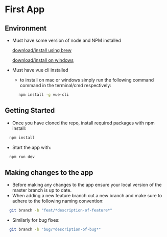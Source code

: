 # First App

## Environment
  - Must have some version of node and NPM installed 
    
    
      [download/install using brew](https://www.dyclassroom.com/howto-mac/how-to-install-nodejs-and-npm-on-mac-using-homebrew)
    
    
      [download/install on windows](https://nodejs.org/en/download/)
    
    
  - Must have vue cli installed
    - to install on mac or windows simply run the following command command in the terminal/cmd respectively:
    
  ```bash
        npm install -g vue-cli
  ```

## Getting Started
- Once you have cloned the repo, install required packages with npm install:
  
```bash
  npm install
```

- Start the app with:
```bash
  npm run dev
```

## Making changes to the app
- Before making any changes to the app ensure your local version of the master branch is up to date.
- When adding a new feature branch cut a new branch and make sure to adhere to the following naming convention:

```bash
  git branch -b "feat/*description-of-feature*"
```
  
- Similarly for bug fixes:

```bash
  git branch -b "bug/*description-of-bug*"
```

